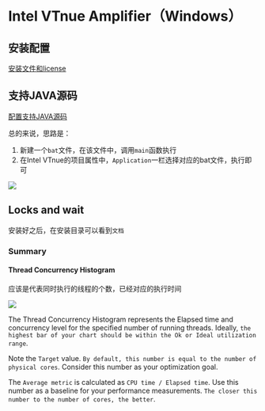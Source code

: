 # Intel VTnue Amplifier（Windows）

## 安装配置

[安装文件和license](http://7xpmu3.com1.z0.glb.clouddn.com/Vtune.rar)

## 支持JAVA源码

[配置支持JAVA源码](https://software.intel.com/en-us/articles/java-support-is-back-in-vtune-amplifier-xe)

总的来说，思路是：

1. 新建一个`bat`文件，在该文件中，调用`main`函数执行
2. 在Intel VTnue的项目属性中，`Application`一栏选择对应的bat文件，执行即可

![](http://7xpmu3.com1.z0.glb.clouddn.com/java_vtune_amplifier.jpg)

## Locks and wait

安装好之后，在安装目录可以看到`文档`

### Summary

#### Thread Concurrency Histogram

应该是代表同时执行的线程的个数，已经对应的执行时间

![](http://7xpmu3.com1.z0.glb.clouddn.com/Thread%20Concurrency%20Histogram.png)

The Thread Concurrency Histogram represents the Elapsed time and concurrency level for the specified number of running threads. Ideally, `the highest bar of your chart should be within the Ok or Ideal utilization range`.

Note the `Target` value. `By default, this number is equal to the number of physical cores`. Consider this number as your optimization goal.

The `Average metric` is calculated as `CPU time / Elapsed time`. Use this number as a baseline for your performance measurements. `The closer this number to the number of cores, the better`.